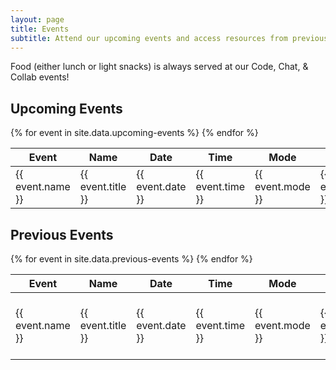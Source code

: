 ```yaml
---
layout: page
title: Events
subtitle: Attend our upcoming events and access resources from previous events.
---
```

Food (either lunch or light snacks) is always served at our Code, Chat, & Collab events!

## Upcoming Events
  
<table>
  <thead>
    <tr>
      <th>Event</th>
      <th>Name</th>
      <th>Date</th>
      <th>Time</th>
      <th>Mode</th>
      <th>Location</th>
      <th>Zoom</th>
      <!--<th>Calendar Link</th> -->
    </tr>
  </thead>
  <tbody>
    {% for event in site.data.upcoming-events %}
    <tr>
      <td>{{ event.name }}</td>
      <td>{{ event.title }}</td>
      <td>{{ event.date }}</td>
      <td>{{ event.time }}</td>
      <td>{{ event.mode }}</td>
      <td>{{ event.location }}</td>
      <td><a href="{{ event.zoom }}">Zoom Link</a></td>
    </tr>
    {% endfor %}
  </tbody>
</table>

## Previous Events

<table>
  <thead>
    <tr>
      <th>Event</th>
      <th>Name</th>
      <th>Date</th>
      <th>Time</th>
      <th>Mode</th>
      <th>Location</th>
      <th>Resources</th>
<!--       <th>Zoom</th>
      <th>Calendar Link</th> -->
    </tr>
  </thead>
  <tbody>
    {% for event in site.data.previous-events %}
    <tr>
      <td>{{ event.name }}</td>
      <td>{{ event.title }}</td>
      <td>{{ event.date }}</td>
      <td>{{ event.time }}</td>
      <td>{{ event.mode }}</td>
      <td>{{ event.location }}</td>
      <td>
        {% if event.resources %}
          <a href="{{ event.resources }}"><i class="fab fa-github fa-stack-1x fa-inverse"></i></a>
        {% else %}
          N/A
        {% endif %}
      </td>
    </tr>
    {% endfor %}
  </tbody>
</table>
